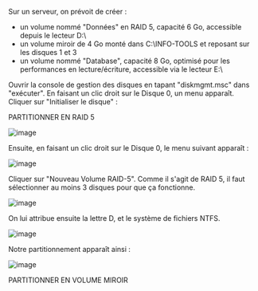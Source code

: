 Sur un serveur, on prévoit de créer : 
- un volume nommé "Données" en RAID 5, capacité 6 Go, accessible depuis le lecteur D:\
- un volume miroir de 4 Go monté dans C:\INFO-TOOLS et reposant sur les disques 1 et 3
- un volume nommé "Database", capacité 8 Go, optimisé pour les performances en lecture/écriture, accessible via le lecteur E:\

Ouvrir la console de gestion des disques en tapant "diskmgmt.msc" dans "exécuter". En faisant un clic droit sur le Disque 0, un menu apparaît. 
Cliquer sur "Initialiser le disque" : 

PARTITIONNER EN RAID 5

![image](https://user-images.githubusercontent.com/105868197/172156790-679cd58e-6b63-4fe5-a1e4-6bf165e0b797.png)

Ensuite, en faisant un clic droit sur le Disque 0, le menu suivant apparaît : 

![image](https://user-images.githubusercontent.com/105868197/172157336-fed73b1f-aacc-4548-9e5a-08f1af513a10.png)

Cliquer sur "Nouveau Volume RAID-5". Comme il s'agit de RAID 5, il faut sélectionner au moins 3 disques pour que ça fonctionne.

![image](https://user-images.githubusercontent.com/105868197/172157846-137b537e-eabc-4fc4-a29b-135beaeb704f.png)

On lui attribue ensuite la lettre D, et le système de fichiers NTFS.

![image](https://user-images.githubusercontent.com/105868197/172158029-f0b7de6e-b7d2-4b4d-b44e-6c4db0454052.png)

Notre partitionnement apparaît ainsi : 

![image](https://user-images.githubusercontent.com/105868197/172158315-3810c76c-bbdd-4767-b6a3-9bf214fabb49.png)

PARTITIONNER EN VOLUME MIROIR


